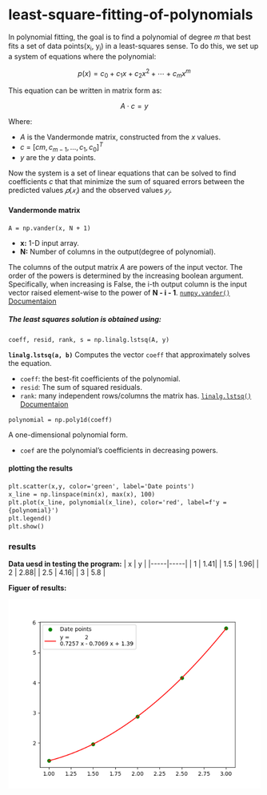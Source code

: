 # least-square-fitting-of-polynomials

In polynomial fitting, the goal is to find a polynomial of degree 𝑚
that best fits a set of data points(x<sub>i</sub>, y<sub>i</sub>) in a least-squares sense.
To do this, we set up a system of equations where the polynomial:
```math
p(x) = c_0 + c_1 x + c_2 x^2 + \cdots + c_m x^m 
```
This equation can be written in matrix form as:
```math
A⋅c=y
```
Where:
- $A$ is the Vandermonde matrix, constructed from the *x* values.
- $c$ = $[cm, c_{m-1},…,c_1,c_0]^T$
- $y$ are the *y* data points.

Now the system is a set of linear equations that can be solved
to find coefficients $c$ that that minimize the sum of squared errors between the predicted values 
$𝑝(𝑥_𝑖)$  and the observed values $𝑦_𝑖$.

#### Vandermonde matrix
```
A = np.vander(x, N + 1)
```
- **x:** 1-D input array.
- **N:** Number of columns in the output(degree of polynomial).

The columns of the output matrix $A$ are powers of the input vector. 
The order of the powers is determined by the increasing boolean argument. 
Specifically, when increasing is False, the i-th output column is the input 
vector raised element-wise to the power of **N - i - 1**. [`numpy.vander()` Documentaion](https://numpy.org/doc/stable/reference/generated/numpy.vander.html#numpy-vander)

##### The least squares solution is obtained using:
```
coeff, resid, rank, s = np.linalg.lstsq(A, y)
```
**`linalg.lstsq(a, b)`** Computes the vector `coeff` that approximately solves the equation.
- `coeff`: the best-fit coefficients of the polynomial.
- `resid`: The sum of squared residuals.
- `rank`: many independent rows/columns the matrix has.
[`linalg.lstsq()` Documentaion](https://numpy.org/doc/stable/reference/generated/numpy.linalg.lstsq.html#numpy.linalg.lstsq)

```
polynomial = np.poly1d(coeff)
```
A one-dimensional polynomial form.
- `coef` are the polynomial’s coefficients in decreasing powers.

#### plotting the results
```
plt.scatter(x,y, color='green', label='Date points')
x_line = np.linspace(min(x), max(x), 100)
plt.plot(x_line, polynomial(x_line), color='red', label=f'y = {polynomial}')
plt.legend()
plt.show()
```

### results
**Data uesd in testing the program:**
| x   | y   | 
|-----|-----|
| 1   | 1.41|
| 1.5 | 1.96|
| 2   | 2.88|
| 2.5 | 4.16|
| 3   | 5.8 |

**Figuer of results:**

![Figure1](Figure_1.png)
